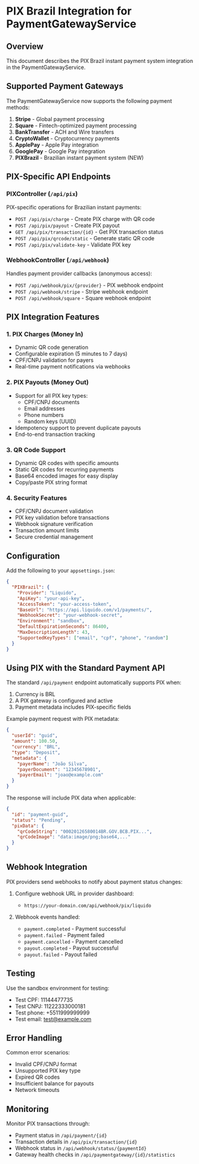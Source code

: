# PIX Brazil Integration for PaymentGatewayService

## Overview
This document describes the PIX Brazil instant payment system integration in the PaymentGatewayService.

## Supported Payment Gateways

The PaymentGatewayService now supports the following payment methods:
1. **Stripe** - Global payment processing
2. **Square** - Fintech-optimized payment processing  
3. **BankTransfer** - ACH and Wire transfers
4. **CryptoWallet** - Cryptocurrency payments
5. **ApplePay** - Apple Pay integration
6. **GooglePay** - Google Pay integration
7. **PIXBrazil** - Brazilian instant payment system (NEW)

## PIX-Specific API Endpoints

### PIXController (`/api/pix`)
PIX-specific operations for Brazilian instant payments:

- `POST /api/pix/charge` - Create PIX charge with QR code
- `POST /api/pix/payout` - Create PIX payout
- `GET /api/pix/transaction/{id}` - Get PIX transaction status
- `POST /api/pix/qrcode/static` - Generate static QR code
- `POST /api/pix/validate-key` - Validate PIX key

### WebhookController (`/api/webhook`)
Handles payment provider callbacks (anonymous access):

- `POST /api/webhook/pix/{provider}` - PIX webhook endpoint
- `POST /api/webhook/stripe` - Stripe webhook endpoint
- `POST /api/webhook/square` - Square webhook endpoint

## PIX Integration Features

### 1. PIX Charges (Money In)
- Dynamic QR code generation
- Configurable expiration (5 minutes to 7 days)
- CPF/CNPJ validation for payers
- Real-time payment notifications via webhooks

### 2. PIX Payouts (Money Out)
- Support for all PIX key types:
  - CPF/CNPJ documents
  - Email addresses
  - Phone numbers
  - Random keys (UUID)
- Idempotency support to prevent duplicate payouts
- End-to-end transaction tracking

### 3. QR Code Support
- Dynamic QR codes with specific amounts
- Static QR codes for recurring payments
- Base64 encoded images for easy display
- Copy/paste PIX string format

### 4. Security Features
- CPF/CNPJ document validation
- PIX key validation before transactions
- Webhook signature verification
- Transaction amount limits
- Secure credential management

## Configuration

Add the following to your `appsettings.json`:

```json
{
  "PIXBrazil": {
    "Provider": "Liquido",
    "ApiKey": "your-api-key",
    "AccessToken": "your-access-token",
    "BaseUrl": "https://api.liquido.com/v1/payments/",
    "WebhookSecret": "your-webhook-secret",
    "Environment": "sandbox",
    "DefaultExpirationSeconds": 86400,
    "MaxDescriptionLength": 43,
    "SupportedKeyTypes": ["email", "cpf", "phone", "random"]
  }
}
```

## Using PIX with the Standard Payment API

The standard `/api/payment` endpoint automatically supports PIX when:
1. Currency is BRL
2. A PIX gateway is configured and active
3. Payment metadata includes PIX-specific fields

Example payment request with PIX metadata:
```json
{
  "userId": "guid",
  "amount": 100.50,
  "currency": "BRL",
  "type": "Deposit",
  "metadata": {
    "payerName": "João Silva",
    "payerDocument": "12345678901",
    "payerEmail": "joao@example.com"
  }
}
```

The response will include PIX data when applicable:
```json
{
  "id": "payment-guid",
  "status": "Pending",
  "pixData": {
    "qrCodeString": "00020126580014BR.GOV.BCB.PIX...",
    "qrCodeImage": "data:image/png;base64,..."
  }
}
```

## Webhook Integration

PIX providers send webhooks to notify about payment status changes:

1. Configure webhook URL in provider dashboard:
   - `https://your-domain.com/api/webhook/pix/liquido`

2. Webhook events handled:
   - `payment.completed` - Payment successful
   - `payment.failed` - Payment failed
   - `payment.cancelled` - Payment cancelled
   - `payout.completed` - Payout successful
   - `payout.failed` - Payout failed

## Testing

Use the sandbox environment for testing:
- Test CPF: 11144477735
- Test CNPJ: 11222333000181
- Test phone: +5511999999999
- Test email: test@example.com

## Error Handling

Common error scenarios:
- Invalid CPF/CNPJ format
- Unsupported PIX key type
- Expired QR codes
- Insufficient balance for payouts
- Network timeouts

## Monitoring

Monitor PIX transactions through:
- Payment status in `/api/payment/{id}`
- Transaction details in `/api/pix/transaction/{id}`
- Webhook status in `/api/webhook/status/{paymentId}`
- Gateway health checks in `/api/paymentgateway/{id}/statistics`